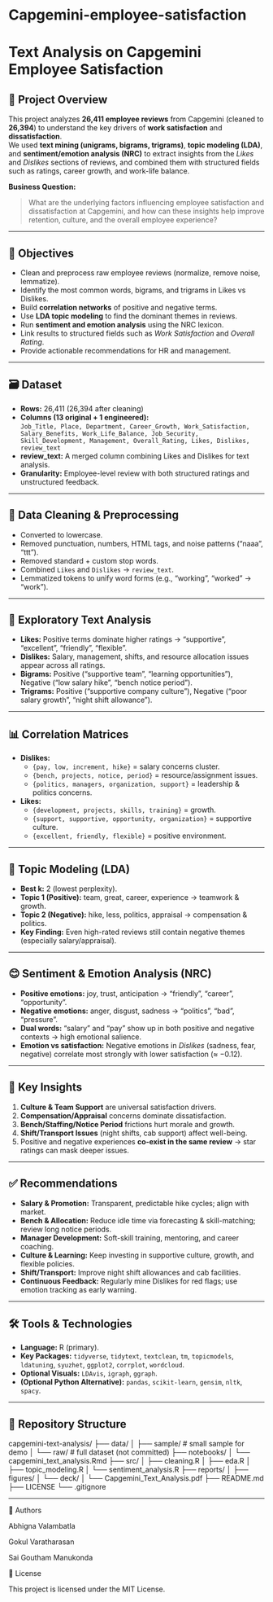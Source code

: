 # Capgemini-employee-satisfaction
# Text Analysis on Capgemini Employee Satisfaction

## 📌 Project Overview
This project analyzes **26,411 employee reviews** from Capgemini (cleaned to **26,394**) to understand the key drivers of **work satisfaction** and **dissatisfaction**.  
We used **text mining (unigrams, bigrams, trigrams)**, **topic modeling (LDA)**, and **sentiment/emotion analysis (NRC)** to extract insights from the *Likes* and *Dislikes* sections of reviews, and combined them with structured fields such as ratings, career growth, and work-life balance.

**Business Question:**  
> What are the underlying factors influencing employee satisfaction and dissatisfaction at Capgemini, and how can these insights help improve retention, culture, and the overall employee experience?

---

## 🎯 Objectives
- Clean and preprocess raw employee reviews (normalize, remove noise, lemmatize).
- Identify the most common words, bigrams, and trigrams in Likes vs Dislikes.
- Build **correlation networks** of positive and negative terms.
- Use **LDA topic modeling** to find the dominant themes in reviews.
- Run **sentiment and emotion analysis** using the NRC lexicon.
- Link results to structured fields such as *Work Satisfaction* and *Overall Rating*.
- Provide actionable recommendations for HR and management.

---

## 🗃️ Dataset
- **Rows:** 26,411 (26,394 after cleaning)
- **Columns (13 original + 1 engineered):**  
  `Job_Title, Place, Department, Career_Growth, Work_Satisfaction, Salary_Benefits, Work_Life_Balance, Job_Security, Skill_Development, Management, Overall_Rating, Likes, Dislikes, review_text`  
- **review_text:** A merged column combining Likes and Dislikes for text analysis.
- **Granularity:** Employee-level review with both structured ratings and unstructured feedback.

---

## 🧹 Data Cleaning & Preprocessing
- Converted to lowercase.  
- Removed punctuation, numbers, HTML tags, and noise patterns (“naaa”, “ttt”).  
- Removed standard + custom stop words.  
- Combined `Likes` and `Dislikes` → `review_text`.  
- Lemmatized tokens to unify word forms (e.g., “working”, “worked” → “work”).

---

## 🔎 Exploratory Text Analysis
- **Likes:** Positive terms dominate higher ratings → “supportive”, “excellent”, “friendly”, “flexible”.  
- **Dislikes:** Salary, management, shifts, and resource allocation issues appear across all ratings.  
- **Bigrams:** Positive (“supportive team”, “learning opportunities”), Negative (“low salary hike”, “bench notice period”).  
- **Trigrams:** Positive (“supportive company culture”), Negative (“poor salary growth”, “night shift allowance”).

---

## 📊 Correlation Matrices
- **Dislikes:**  
  - `{pay, low, increment, hike}` = salary concerns cluster.  
  - `{bench, projects, notice, period}` = resource/assignment issues.  
  - `{politics, managers, organization, support}` = leadership & politics concerns.  
- **Likes:**  
  - `{development, projects, skills, training}` = growth.  
  - `{support, supportive, opportunity, organization}` = supportive culture.  
  - `{excellent, friendly, flexible}` = positive environment.

---

## 🧠 Topic Modeling (LDA)
- **Best k:** 2 (lowest perplexity).  
- **Topic 1 (Positive):** team, great, career, experience → teamwork & growth.  
- **Topic 2 (Negative):** hike, less, politics, appraisal → compensation & politics.  
- **Key Finding:** Even high-rated reviews still contain negative themes (especially salary/appraisal).

---

## 😊 Sentiment & Emotion Analysis (NRC)
- **Positive emotions:** joy, trust, anticipation → “friendly”, “career”, “opportunity”.  
- **Negative emotions:** anger, disgust, sadness → “politics”, “bad”, “pressure”.  
- **Dual words:** “salary” and “pay” show up in both positive and negative contexts → high emotional salience.  
- **Emotion vs satisfaction:** Negative emotions in *Dislikes* (sadness, fear, negative) correlate most strongly with lower satisfaction (≈ −0.12).

---

## 📌 Key Insights
1. **Culture & Team Support** are universal satisfaction drivers.  
2. **Compensation/Appraisal** concerns dominate dissatisfaction.  
3. **Bench/Staffing/Notice Period** frictions hurt morale and growth.  
4. **Shift/Transport Issues** (night shifts, cab support) affect well-being.  
5. Positive and negative experiences **co-exist in the same review** → star ratings can mask deeper issues.

---

## ✅ Recommendations
- **Salary & Promotion:** Transparent, predictable hike cycles; align with market.  
- **Bench & Allocation:** Reduce idle time via forecasting & skill-matching; review long notice periods.  
- **Manager Development:** Soft-skill training, mentoring, and career coaching.  
- **Culture & Learning:** Keep investing in supportive culture, growth, and flexible policies.  
- **Shift/Transport:** Improve night shift allowances and cab facilities.  
- **Continuous Feedback:** Regularly mine Dislikes for red flags; use emotion tracking as early warning.

---

## 🛠️ Tools & Technologies
- **Language:** R (primary).  
- **Key Packages:** `tidyverse`, `tidytext`, `textclean`, `tm`, `topicmodels`, `ldatuning`, `syuzhet`, `ggplot2`, `corrplot`, `wordcloud`.  
- **Optional Visuals:** `LDAvis`, `igraph`, `ggraph`.  
- **(Optional Python Alternative):** `pandas`, `scikit-learn`, `gensim`, `nltk`, `spacy`.

---

## 📂 Repository Structure
capgemini-text-analysis/
├── data/
│ ├── sample/ # small sample for demo
│ └── raw/ # full dataset (not committed)
├── notebooks/
│ └── capgemini_text_analysis.Rmd
├── src/
│ ├── cleaning.R
│ ├── eda.R
│ ├── topic_modeling.R
│ └── sentiment_analysis.R
├── reports/
│ ├── figures/
│ └── deck/
│ └── Capgemini_Text_Analysis.pdf
├── README.md
├── LICENSE
└── .gitignore


---

👥 Authors

Abhigna Valambatla

Gokul Varatharasan

Sai Goutham Manukonda

📜 License

This project is licensed under the MIT License.

